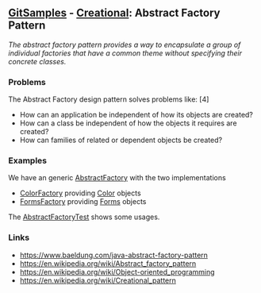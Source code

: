 ## [GitSamples](/../../tree/master) - [Creational](/../../tree/java-design-pattern/test/samples/creational): Abstract Factory Pattern
<cite>The abstract factory pattern provides a way to encapsulate a group of individual factories that have a common theme without specifying their concrete classes.</cite>

### Problems
The Abstract Factory design pattern solves problems like: [4]
* How can an application be independent of how its objects are created? 
* How can a class be independent of how the objects it requires are created?
* How can families of related or dependent objects be created?

### Examples
We have an generic [AbstractFactory](AbstractFactory.java) with the two implementations
* [ColorFactory](ColorFactory.java) providing [Color](Color.java) objects
* [FormsFactory](FormFactory.java) providing [Forms](Forms.java) objects

The  [AbstractFactoryTest](AbstractFactoryTest.java) shows some usages. 


### Links
* https://www.baeldung.com/java-abstract-factory-pattern
* https://en.wikipedia.org/wiki/Abstract_factory_pattern
* https://en.wikipedia.org/wiki/Object-oriented_programming
* https://en.wikipedia.org/wiki/Creational_pattern
